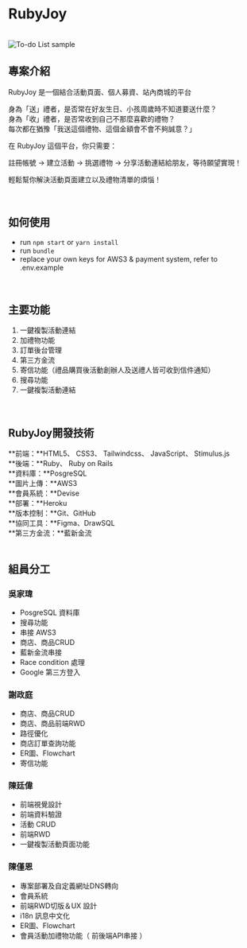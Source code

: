 # RubyJoy

<br />

<img alt="To-do List sample" src="https://drive.google.com/uc?export=view&id=1q5wEphJZWE-RxlnvyIer48thONmABGZc" />
<br />


## 專案介紹

RubyJoy 是一個結合活動頁面、個人募資、站內商城的平台

身為「送」禮者，是否常在好友生日、小孩周歲時不知道要送什麼？<br />
身為「收」禮者，是否常收到自己不那麼喜歡的禮物？<br />
每次都在猶豫「我送這個禮物、這個金額會不會不夠誠意？」<br />

  在 RubyJoy 這個平台，你只需要：

  註冊帳號 → 建立活動 → 挑選禮物 → 分享活動連結給朋友，等待願望實現！

  輕鬆幫你解決活動頁面建立以及禮物清單的煩惱！


<br />

## 如何使用

- run `npm start` or `yarn install`
- run `bundle`
- replace your own keys for AWS3 & payment system, refer to .env.example


<br />

## 主要功能

1. 一鍵複製活動連結
2. 加禮物功能
3. 訂單後台管理
4. 第三方金流
5. 寄信功能（禮品購買後活動創辦人及送禮人皆可收到信件通知）
6. 搜尋功能
7. 一鍵複製活動連結

<br />

## RubyJoy開發技術
**前端：**HTML5、 CSS3、 Tailwindcss、 JavaScript、 Stimulus.js <br />
**後端：**Ruby、 Ruby on Rails<br />
**資料庫：**PosgreSQL<br />
**圖片上傳：**AWS3<br />
**會員系統：**Devise<br />
**部署：**Heroku<br />
**版本控制：**Git、GitHub<br />
**協同工具：**Figma、DrawSQL<br />
**第三方金流：**藍新金流<br />
<br />

## 組員分工


### 吳家瑋
- PosgreSQL 資料庫
- 搜尋功能
- 串接 AWS3
- 商店、商品CRUD
- 藍新金流串接
- Race condition 處理
- Google 第三方登入


### 謝政庭
- 商店、商品CRUD
- 商店、商品前端RWD
- 路徑優化
- 商店訂單查詢功能
- ER圖、Flowchart
- 寄信功能


### 陳廷偉
- 前端視覺設計
- 前端資料驗證
- 活動 CRUD
- 前端RWD
- 一鍵複製活動頁面功能

### 陳僅恩
- 專案部署及自定義網址DNS轉向
- 會員系統
- 前端RWD切版＆UX 設計
- i18n 訊息中文化
- ER圖、Flowchart
- 會員活動加禮物功能（ 前後端API串接 ） 

